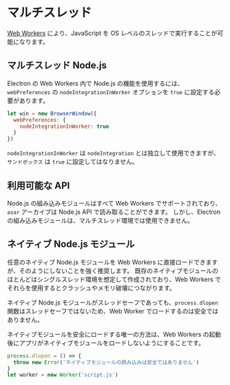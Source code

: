 # マルチスレッド

[Web Workers](https://developer.mozilla.org/en/docs/Web/API/Web_Workers_API/Using_web_workers) により、JavaScript を OS レベルのスレッドで実行することが可能になります。

## マルチスレッド Node.js

Electron の Web Workers 内で Node.js の機能を使用するには、`webPreferences` の `nodeIntegrationInWorker` オプションを `true` に設定する必要があります。

```javascript
let win = new BrowserWindow({
  webPreferences: {
    nodeIntegrationInWorker: true
  }
})
```

`nodeIntegrationInWorker` は `nodeIntegration` とは独立して使用できますが、`サンドボックス` は `true` に設定してはなりません。

## 利用可能な API

Node.js の組み込みモジュールはすべて Web Workers でサポートされており、`asar` アーカイブは Node.js API で読み取ることができます。 しかし、Electron の組み込みモジュールは、マルチスレッド環境では使用できません。

## ネイティブ Node.js モジュール

任意のネイティブ Node.js モジュールを Web Workers に直接ロードできますが、そのようにしないことを強く推奨します。 既存のネイティブモジュールのほとんどはシングルスレッド環境を想定して作成されており、Web Workers でそれらを使用するとクラッシュやメモリ破壊につながります。

ネイティブ Node.js モジュールがスレッドセーフであっても、`process.dlopen` 関数はスレッドセーフではないため、Web Worker でロードするのは安全ではありません。

ネイティブモジュールを安全にロードする唯一の方法は、Web Workers の起動後にアプリがネイティブモジュールをロードしないようにすることです。

```javascript
process.dlopen = () => {
  throw new Error('ネイティブモジュールの読み込みは安全ではありません')
}
let worker = new Worker('script.js')
```